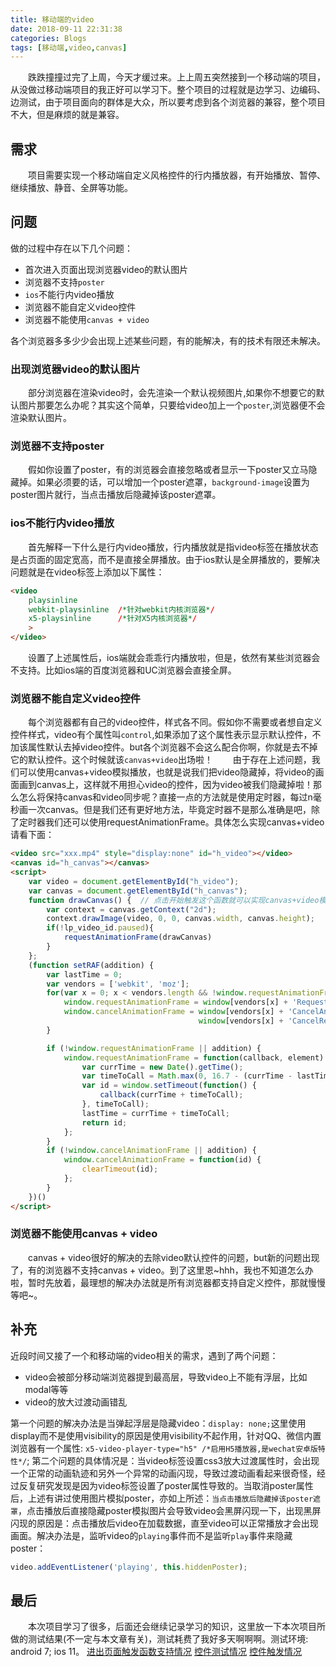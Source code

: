 ```yaml
---
title: 移动端的video
date: 2018-09-11 22:31:38
categories: Blogs
tags: [移动端,video,canvas]
---
```

&emsp;&emsp;跌跌撞撞过完了上周，今天才缓过来。上上周五突然接到一个移动端的项目，从没做过移动端项目的我正好可以学习下。整个项目的过程就是边学习、边编码、边测试，由于项目面向的群体是大众，所以要考虑到各个浏览器的兼容，整个项目不大，但是麻烦的就是兼容。<!--more-->
## 需求
&emsp;&emsp;项目需要实现一个移动端自定义风格控件的行内播放器，有开始播放、暂停、继续播放、静音、全屏等功能。
## 问题
做的过程中存在以下几个问题：
* 首次进入页面出现浏览器video的默认图片
* 浏览器不支持`poster`
* `ios`不能行内video播放
* 浏览器不能自定义video控件
* 浏览器不能使用`canvas + video`

各个浏览器多多少少会出现上述某些问题，有的能解决，有的技术有限还未解决。

### 出现浏览器video的默认图片
&emsp;&emsp;部分浏览器在渲染video时，会先渲染一个默认视频图片,如果你不想要它的默认图片那要怎么办呢？其实这个简单，只要给video加上一个`poster`,浏览器便不会渲染默认图片。

### 浏览器不支持poster
&emsp;&emsp;假如你设置了poster，有的浏览器会直接忽略或者显示一下poster又立马隐藏掉。如果必须要的话，可以增加一个poster遮罩，`background-image`设置为poster图片就行，当点击播放后隐藏掉该poster遮罩。

### ios不能行内video播放
&emsp;&emsp;首先解释一下什么是行内video播放，行内播放就是指video标签在播放状态是占页面的固定宽高，而不是直接全屏播放。由于ios默认是全屏播放的，要解决问题就是在video标签上添加以下属性：
```html
<video 
	playsinline
	webkit-playsinline  /*针对webkit内核浏览器*/
	x5-playsinline      /*针对X5内核浏览器*/
	>
</video>
```
&emsp;&emsp;设置了上述属性后，ios端就会乖乖行内播放啦，但是，依然有某些浏览器会不支持。比如ios端的百度浏览器和UC浏览器会直接全屏。

### 浏览器不能自定义video控件	
&emsp;&emsp;每个浏览器都有自己的video控件，样式各不同。假如你不需要或者想自定义控件样式，video有个属性叫`control`,如果添加了这个属性表示显示默认控件，不加该属性默认去掉video控件。but各个浏览器不会这么配合你啊，你就是去不掉它的默认控件。这个时候就该`canvas+video`出场啦！
&emsp;&emsp;由于存在上述问题，我们可以使用canvas+video模拟播放，也就是说我们把video隐藏掉，将video的画面画到canvas上，这样就不用担心video的控件，因为video被我们隐藏掉啦！那么怎么将保持canvas和video同步呢？直接一点的方法就是使用定时器，每过n毫秒画一次canvas。但是我们还有更好地方法，毕竟定时器不是那么准确是吧，除了定时器我们还可以使用requestAnimationFrame。具体怎么实现canvas+video请看下面：
```html
<video src="xxx.mp4" style="display:none" id="h_video"></video>
<canvas id="h_canvas"></canvas>
<script>
	var video = document.getElementById("h_video");
	var canvas = document.getElementById("h_canvas");
	function drawCanvas() {  // 点击开始触发这个函数就可以实现canvas+video模拟播放啦
		var context = canvas.getContext("2d");
		context.drawImage(video, 0, 0, canvas.width, canvas.height);
	    if(!lp_video_id.paused){
	    	requestAnimationFrame(drawCanvas)
	    }
	};
	(function setRAF(addition) {
	    var lastTime = 0;
	    var vendors = ['webkit', 'moz'];
	    for(var x = 0; x < vendors.length && !window.requestAnimationFrame; ++x) {
	        window.requestAnimationFrame = window[vendors[x] + 'RequestAnimationFrame'];
	        window.cancelAnimationFrame = window[vendors[x] + 'CancelAnimationFrame'] ||
	                                      window[vendors[x] + 'CancelRequestAnimationFrame'];
	    }

	    if (!window.requestAnimationFrame || addition) {
	        window.requestAnimationFrame = function(callback, element) { //兼容不支持requestAnimationFrame的情况
	            var currTime = new Date().getTime();
	            var timeToCall = Math.max(0, 16.7 - (currTime - lastTime));
	            var id = window.setTimeout(function() {
	                callback(currTime + timeToCall);
	            }, timeToCall);
	            lastTime = currTime + timeToCall;
	            return id;
	        };
	    }
	    if (!window.cancelAnimationFrame || addition) {
	        window.cancelAnimationFrame = function(id) {
	            clearTimeout(id);
	        };
	    }
	})()
</script>
```

### 浏览器不能使用canvas + video
&emsp;&emsp;canvas + video很好的解决的去除video默认控件的问题，but新的问题出现了，有的浏览器不支持canvas + video。到了这里恩~hhh，我也不知道怎么办啦，暂时先放着，最理想的解决办法就是所有浏览器都支持自定义控件，那就慢慢等吧~。

## 补充
近段时间又接了一个和移动端的video相关的需求，遇到了两个问题：
* video会被部分移动端浏览器提到最高层，导致video上不能有浮层，比如modal等等
* video的放大过渡动画错乱

第一个问题的解决办法是当弹起浮层是隐藏video：`display: none;`这里使用display而不是使用visibility的原因是使用visibility不起作用，针对QQ、微信内置浏览器有一个属性: `x5-video-player-type="h5" /*启用H5播放器,是wechat安卓版特性*/`;
第二个问题的具体情况是：当video标签设置css3放大过渡属性时，会出现一个正常的动画轨迹和另外一个异常的动画闪现，导致过渡动画看起来很奇怪，经过反复研究发现是因为video标签设置了poster属性导致的。当取消poster属性后，上述有讲过使用图片模拟poster，亦如上所述：`当点击播放后隐藏掉该poster遮罩`，点击播放后直接隐藏poster模拟图片会导致video会黑屏闪现一下，出现黑屏闪现的原因是：点击播放后video在加载数据，直至video可以正常播放才会出现画面。解决办法是，监听video的`playing`事件而不是监听`play`事件来隐藏poster：
```javascript
video.addEventListener('playing', this.hiddenPoster);
```

## 最后
&emsp;&emsp;本次项目学习了很多，后面还会继续记录学习的知识，这里放一下本次项目所做的测试结果(不一定与本文章有关)，测试耗费了我好多天啊啊啊。测试环境: android 7; ios 11。
[进出页面触发函数支持情况](/doc/移动端的video/函数支持情况.docx)
[控件测试情况](/doc/移动端的video/控件测试情况.docx)
[控件触发情况](/doc/移动端的video/控件触发情况.docx)